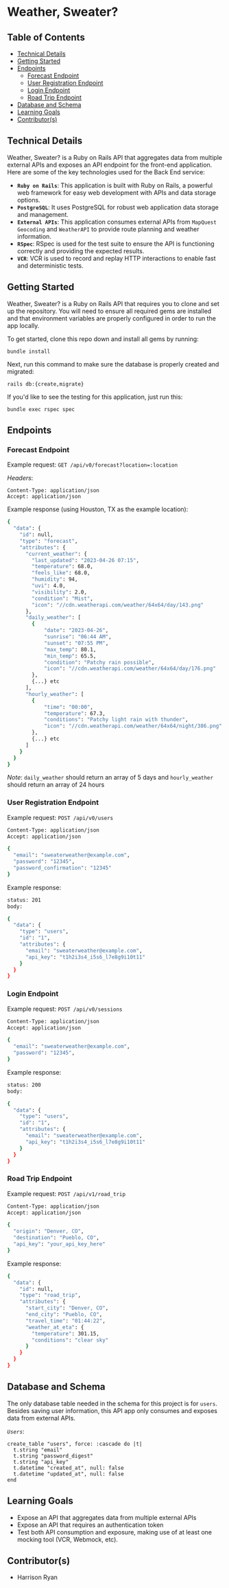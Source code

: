 # Weather, Sweater? 

## Table of Contents

- [Technical Details](#technical-details)
- [Getting Started](#getting-started)
- [Endpoints](#endpoints)
  - [Forecast Endpoint](#forecast-endpoint)
  - [User Registration Endpoint](#user-registration-endpoint)
  - [Login Endpoint](#login-endpoint)
  - [Road Trip Endpoint](#road-trip-endpoint)
- [Database and Schema](#database-and-schema)
- [Learning Goals](#learning-goals)
- [Contributor(s)](#contributors)

## Technical Details
Weather, Sweater? is a Ruby on Rails API that aggregates data from multiple external APIs and exposes an API endpoint for the front-end application. Here are some of the key technologies used for the Back End service:

- **`Ruby on Rails`**: This application is built with Ruby on Rails, a powerful web framework for easy web development with APIs and data storage options.
- **`PostgreSQL`**: It uses PostgreSQL for robust web application data storage and management.
- **`External APIs`**: This application consumes external APIs from `MapQuest Geocoding` and `WeatherAPI` to provide route planning and weather information.
- **`RSpec`**: RSpec is used for the test suite to ensure the API is functioning correctly and providing the expected results.
- **`VCR`**: VCR is used to record and replay HTTP interactions to enable fast and deterministic tests.

## Getting Started
Weather, Sweater? is a Ruby on Rails API that requires you to clone and set up the repository. You will need to ensure all required gems are installed and that environment variables are properly configured in order to run the app locally.

To get started, clone this repo down and install all gems by running:
```
bundle install
```
Next, run this command to make sure the database is properly created and migrated:
```
rails db:{create,migrate}
```
If you'd like to see the testing for this application, just run this:
```
bundle exec rspec spec
```

## Endpoints
### Forecast Endpoint
Example request:
`GET /api/v0/forecast?location=:location`

*Headers*:
```
Content-Type: application/json 
Accept: application/json
```

Example response (using Houston, TX as the example location):
```bash
{
  "data": {
    "id": null,
    "type": "forecast",
    "attributes": {
      "current_weather": {
        "last_updated": "2023-04-26 07:15",
        "temperature": 68.0,
        "feels_like": 68.0,
        "humidity": 94,
        "uvi": 4.0,
        "visibility": 2.0,
        "condition": "Mist",
        "icon": "//cdn.weatherapi.com/weather/64x64/day/143.png"
      },
      "daily_weather": [
        {
            "date": "2023-04-26",
            "sunrise": "06:44 AM",
            "sunset": "07:55 PM",
            "max_temp": 80.1,
            "min_temp": 65.5,
            "condition": "Patchy rain possible",
            "icon": "//cdn.weatherapi.com/weather/64x64/day/176.png"
        },
        {...} etc
      ],
      "hourly_weather": [
        {
            "time": "00:00",
            "temperature": 67.3,
            "conditions": "Patchy light rain with thunder",
            "icon": "//cdn.weatherapi.com/weather/64x64/night/386.png"
        },
        {...} etc
      ]
    }
  }
}
```
*Note*: `daily_weather` should return an array of 5 days and `hourly_weather` should return an array of 24 hours

### User Registration Endpoint
Example request:
`POST /api/v0/users`


```bash
Content-Type: application/json 
Accept: application/json

{
  "email": "sweaterweather@example.com",
  "password": "12345",
  "password_confirmation": "12345"
}
```
Example response:
```bash
status: 201
body:

{
  "data": {
    "type": "users",
    "id": "1",
    "attributes": {
      "email": "sweaterweather@example.com",
      "api_key": "t1h2i3s4_i5s6_l7e8g9i10t11"
    }
  }
}
```

### Login Endpoint
Example request:
`POST /api/v0/sessions`


```bash
Content-Type: application/json 
Accept: application/json

{
  "email": "sweaterweather@example.com",
  "password": "12345",
}
```
Example response:
```bash
status: 200
body:

{
  "data": {
    "type": "users",
    "id": "1",
    "attributes": {
      "email": "sweaterweather@example.com",
      "api_key": "t1h2i3s4_i5s6_l7e8g9i10t11"
    }
  }
}
```

### Road Trip Endpoint
Example request:
`POST /api/v1/road_trip`

```bash
Content-Type: application/json 
Accept: application/json

{
  "origin": "Denver, CO",
  "destination": "Pueblo, CO",
  "api_key": "your_api_key_here"
}
```
Example response:
```bash
{
  "data": {
    "id": null,
    "type": "road_trip",
    "attributes": {
      "start_city": "Denver, CO",
      "end_city": "Pueblo, CO",
      "travel_time": "01:44:22",
      "weather_at_eta": {
        "temperature": 301.15,
        "conditions": "clear sky"
      }
    }
  }
}
```
## Database and Schema

The only database table needed in the schema for this project is for `users`. Besides saving user information, this API app only consumes and exposes data from external APIs.

*`Users`*:
```
create_table "users", force: :cascade do |t|
  t.string "email"
  t.string "password_digest"
  t.string "api_key"
  t.datetime "created_at", null: false
  t.datetime "updated_at", null: false
end
```
## Learning Goals
- Expose an API that aggregates data from multiple external APIs
- Expose an API that requires an authentication token
- Test both API consumption and exposure, making use of at least one mocking tool (VCR, Webmock, etc).
## Contributor(s)
- Harrison Ryan